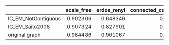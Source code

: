 |                     |   scale_free |   erdos_renyi |   connected_cave_man |   barabasi |
|:--------------------|-------------:|--------------:|---------------------:|-----------:|
| IC_EM_NotContiguous |     0.902306 |      0.648346 |             0.655038 |   0.842643 |
| IC_EM_Saito2008     |     0.907324 |      0.827901 |             0.847645 |   0.868787 |
| original graph      |     0.984486 |      0.901067 |             0.934791 |   0.929425 |

